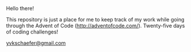 Hello there!

This repository is just a place for me to keep track of my work while going through the Advent of Code (http://adventofcode.com/). Twenty-five days of coding challenges!

yvkschaefer@gmail.com
